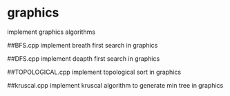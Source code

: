 graphics
========

implement graphics algorithms

##BFS.cpp
implement breath first search in graphics

##DFS.cpp
implement deapth first search in graphics

##TOPOLOGICAL.cpp
implement topological sort in graphics

##kruscal.cpp
implement kruscal algorithm to generate min tree in graphics

